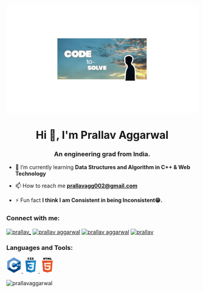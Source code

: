 <img alt="something is hidden" src="GithubBanner.png">
<h1 align="center">Hi 👋, I'm Prallav Aggarwal</h1>
<h3 align="center">An engineering grad from India.</h3>

- 🌱 I’m currently learning **Data Structures and Algorithm in C++ & Web Technology**

- 📫 How to reach me **prallavagg002@gmail.com**

- ⚡ Fun fact **I think I am Consistent in being Inconsistent😁.**

<h3 align="left">Connect with me:</h3>
<p align="left">
<a href="https://dev.to/prallav_" target="blank"><img align="center" src="https://raw.githubusercontent.com/rahuldkjain/github-profile-readme-generator/master/src/images/icons/Social/devto.svg" alt="prallav_" height="30" width="40" /></a>
<a href="https://linkedin.com/in/prallav aggarwal" target="blank"><img align="center" src="https://raw.githubusercontent.com/rahuldkjain/github-profile-readme-generator/master/src/images/icons/Social/linked-in-alt.svg" alt="prallav aggarwal" height="30" width="40" /></a>
<a href="https://stackoverflow.com/users/prallav aggarwal" target="blank"><img align="center" src="https://raw.githubusercontent.com/rahuldkjain/github-profile-readme-generator/master/src/images/icons/Social/stack-overflow.svg" alt="prallav aggarwal" height="30" width="40" /></a>
<a href="https://www.leetcode.com/prallav" target="blank"><img align="center" src="https://raw.githubusercontent.com/rahuldkjain/github-profile-readme-generator/master/src/images/icons/Social/leet-code.svg" alt="prallav" height="30" width="40" /></a>
</p>

<h3 align="left">Languages and Tools:</h3>
<p align="left"> <a href="https://www.w3schools.com/cpp/" target="_blank" rel="noreferrer"> <img src="https://raw.githubusercontent.com/devicons/devicon/master/icons/cplusplus/cplusplus-original.svg" alt="cplusplus" width="40" height="40"/> </a> <a href="https://www.w3schools.com/css/" target="_blank" rel="noreferrer"> <img src="https://raw.githubusercontent.com/devicons/devicon/master/icons/css3/css3-original-wordmark.svg" alt="css3" width="40" height="40"/> </a> <a href="https://www.w3.org/html/" target="_blank" rel="noreferrer"> <img src="https://raw.githubusercontent.com/devicons/devicon/master/icons/html5/html5-original-wordmark.svg" alt="html5" width="40" height="40"/> </a> </p>

<p><img align="center" src="https://github-readme-stats.vercel.app/api/top-langs?username=prallavaggarwal&show_icons=true&locale=en&layout=compact" alt="prallavaggarwal" /></p>
